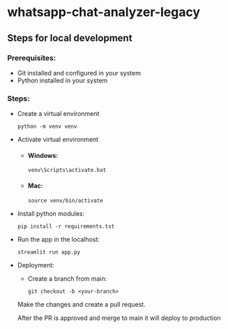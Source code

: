 # whatsapp-chat-analyzer-legacy

## Steps for local development

### Prerequisites:
- Git installed and configured in your system
- Python installed in your system

### Steps:
- Create a virtual environment

  ```python -m venv venv```

- Activate virtual environment

  * #### Windows:

    ```venv\Scripts\activate.bat```

  * #### Mac:

    ```source venv/bin/activate```

- Install python modules:

  ```pip install -r requirements.txt```

- Run the app in the localhost:
  
  ```streamlit run app.py```

- Deployment:

  * Create a branch from main:

    ```git checkout -b <your-branch>```

   Make the changes and create a pull request.

   After the PR is approved and merge to main it will deploy to production